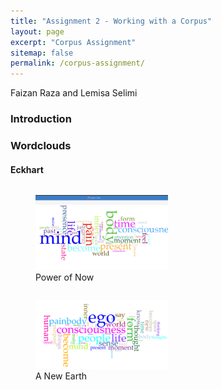 ```yaml
---
title: "Assignment 2 - Working with a Corpus"
layout: page
excerpt: "Corpus Assignment"
sitemap: false
permalink: /corpus-assignment/
---
```

Faizan Raza and Lemisa Selimi

### Introduction


### Wordclouds

#### Eckhart

<div class="row">
    <div class="column">
        <figure>
            <img src="/wordclouds/Power of Now.png" style="width:50%;"/>
            <figcaption>Power of Now</figcaption>
        </figure>
    </div>
    <div class="column">
        <figure>
            <img src="/wordclouds/a new earth.png" style="width:50%;"/>
            <figcaption>A New Earth</figcaption>
        </figure>
    </div>
</div>